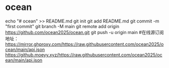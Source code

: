 # ocean
echo "# ocean" >> README.md
git init
git add README.md
git commit -m "first commit"
git branch -M main
git remote add origin https://github.com/ocean2025/ocean.git
git push -u origin main
#在线源订阅地址：
https://mirror.ghproxy.com/https://raw.githubusercontent.com/ocean2025/ocean/main/api.json
https://github.moeyy.xyz/https://raw.githubusercontent.com/ocean2025/ocean/main/api.json
